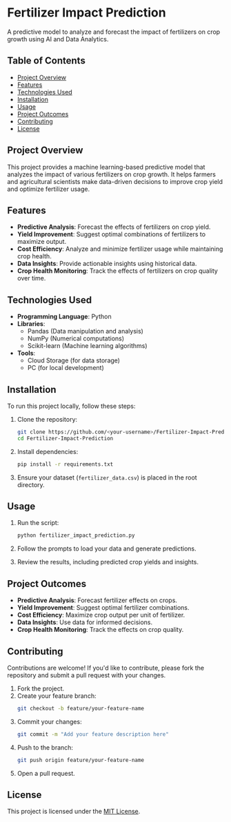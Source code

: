 # Fertilizer Impact Prediction

A predictive model to analyze and forecast the impact of fertilizers on crop growth using AI and Data Analytics.

## Table of Contents
- [Project Overview](#project-overview)
- [Features](#features)
- [Technologies Used](#technologies-used)
- [Installation](#installation)
- [Usage](#usage)
- [Project Outcomes](#project-outcomes)
- [Contributing](#contributing)
- [License](#license)

## Project Overview
This project provides a machine learning-based predictive model that analyzes the impact of various fertilizers on crop growth. It helps farmers and agricultural scientists make data-driven decisions to improve crop yield and optimize fertilizer usage.

## Features
- **Predictive Analysis**: Forecast the effects of fertilizers on crop yield.
- **Yield Improvement**: Suggest optimal combinations of fertilizers to maximize output.
- **Cost Efficiency**: Analyze and minimize fertilizer usage while maintaining crop health.
- **Data Insights**: Provide actionable insights using historical data.
- **Crop Health Monitoring**: Track the effects of fertilizers on crop quality over time.

## Technologies Used
- **Programming Language**: Python
- **Libraries**:
  - Pandas (Data manipulation and analysis)
  - NumPy (Numerical computations)
  - Scikit-learn (Machine learning algorithms)
- **Tools**:
  - Cloud Storage (for data storage)
  - PC (for local development)

## Installation
To run this project locally, follow these steps:

1. Clone the repository:
   ```bash
   git clone https://github.com/<your-username>/Fertilizer-Impact-Prediction.git
   cd Fertilizer-Impact-Prediction
   ```

2. Install dependencies:
   ```bash
   pip install -r requirements.txt
   ```

3. Ensure your dataset (`fertilizer_data.csv`) is placed in the root directory.

## Usage
1. Run the script:
   ```bash
   python fertilizer_impact_prediction.py
   ```

2. Follow the prompts to load your data and generate predictions.
3. Review the results, including predicted crop yields and insights.

## Project Outcomes
- **Predictive Analysis**: Forecast fertilizer effects on crops.
- **Yield Improvement**: Suggest optimal fertilizer combinations.
- **Cost Efficiency**: Maximize crop output per unit of fertilizer.
- **Data Insights**: Use data for informed decisions.
- **Crop Health Monitoring**: Track the effects on crop quality.

## Contributing
Contributions are welcome! If you'd like to contribute, please fork the repository and submit a pull request with your changes.

1. Fork the project.
2. Create your feature branch:
   ```bash
   git checkout -b feature/your-feature-name
   ```
3. Commit your changes:
   ```bash
   git commit -m "Add your feature description here"
   ```
4. Push to the branch:
   ```bash
   git push origin feature/your-feature-name
   ```
5. Open a pull request.

## License
This project is licensed under the [MIT License](LICENSE).

